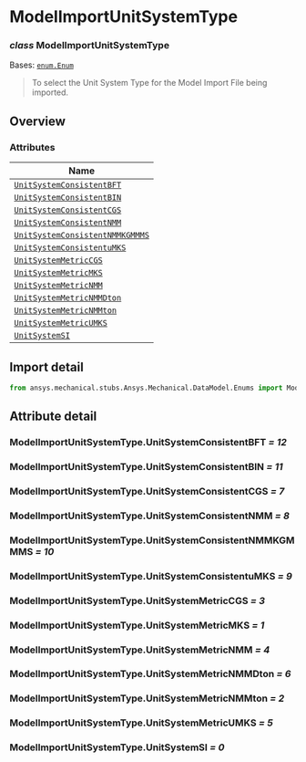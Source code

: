 # ModelImportUnitSystemType

<a id="ModelImportUnitSystemType"></a>

### *class* ModelImportUnitSystemType

Bases: [`enum.Enum`](https://docs.python.org/3/library/enum.html#enum.Enum)

> To select the Unit System Type for the Model Import File being imported.

> <!-- !! processed by numpydoc !! -->

<a id="overview"></a>

## Overview

### Attributes

| Name |
| --------------------------------------------------------------------------------------------- |
| [`UnitSystemConsistentBFT`](#ModelImportUnitSystemType.UnitSystemConsistentBFT) |
| [`UnitSystemConsistentBIN`](#ModelImportUnitSystemType.UnitSystemConsistentBIN) |
| [`UnitSystemConsistentCGS`](#ModelImportUnitSystemType.UnitSystemConsistentCGS) |
| [`UnitSystemConsistentNMM`](#ModelImportUnitSystemType.UnitSystemConsistentNMM) |
| [`UnitSystemConsistentNMMKGMMMS`](#ModelImportUnitSystemType.UnitSystemConsistentNMMKGMMMS) |
| [`UnitSystemConsistentuMKS`](#ModelImportUnitSystemType.UnitSystemConsistentuMKS) |
| [`UnitSystemMetricCGS`](#ModelImportUnitSystemType.UnitSystemMetricCGS) |
| [`UnitSystemMetricMKS`](#ModelImportUnitSystemType.UnitSystemMetricMKS) |
| [`UnitSystemMetricNMM`](#ModelImportUnitSystemType.UnitSystemMetricNMM) |
| [`UnitSystemMetricNMMDton`](#ModelImportUnitSystemType.UnitSystemMetricNMMDton) |
| [`UnitSystemMetricNMMton`](#ModelImportUnitSystemType.UnitSystemMetricNMMton) |
| [`UnitSystemMetricUMKS`](#ModelImportUnitSystemType.UnitSystemMetricUMKS) |
| [`UnitSystemSI`](#ModelImportUnitSystemType.UnitSystemSI) |

<a id="import-detail"></a>

## Import detail

```python
from ansys.mechanical.stubs.Ansys.Mechanical.DataModel.Enums import ModelImportUnitSystemType
```

<a id="attribute-detail"></a>

## Attribute detail

<a id="ModelImportUnitSystemType.UnitSystemConsistentBFT"></a>

### ModelImportUnitSystemType.UnitSystemConsistentBFT *= 12*

<a id="ModelImportUnitSystemType.UnitSystemConsistentBIN"></a>

### ModelImportUnitSystemType.UnitSystemConsistentBIN *= 11*

<a id="ModelImportUnitSystemType.UnitSystemConsistentCGS"></a>

### ModelImportUnitSystemType.UnitSystemConsistentCGS *= 7*

<a id="ModelImportUnitSystemType.UnitSystemConsistentNMM"></a>

### ModelImportUnitSystemType.UnitSystemConsistentNMM *= 8*

<a id="ModelImportUnitSystemType.UnitSystemConsistentNMMKGMMMS"></a>

### ModelImportUnitSystemType.UnitSystemConsistentNMMKGMMMS *= 10*

<a id="ModelImportUnitSystemType.UnitSystemConsistentuMKS"></a>

### ModelImportUnitSystemType.UnitSystemConsistentuMKS *= 9*

<a id="ModelImportUnitSystemType.UnitSystemMetricCGS"></a>

### ModelImportUnitSystemType.UnitSystemMetricCGS *= 3*

<a id="ModelImportUnitSystemType.UnitSystemMetricMKS"></a>

### ModelImportUnitSystemType.UnitSystemMetricMKS *= 1*

<a id="ModelImportUnitSystemType.UnitSystemMetricNMM"></a>

### ModelImportUnitSystemType.UnitSystemMetricNMM *= 4*

<a id="ModelImportUnitSystemType.UnitSystemMetricNMMDton"></a>

### ModelImportUnitSystemType.UnitSystemMetricNMMDton *= 6*

<a id="ModelImportUnitSystemType.UnitSystemMetricNMMton"></a>

### ModelImportUnitSystemType.UnitSystemMetricNMMton *= 2*

<a id="ModelImportUnitSystemType.UnitSystemMetricUMKS"></a>

### ModelImportUnitSystemType.UnitSystemMetricUMKS *= 5*

<a id="ModelImportUnitSystemType.UnitSystemSI"></a>

### ModelImportUnitSystemType.UnitSystemSI *= 0*
